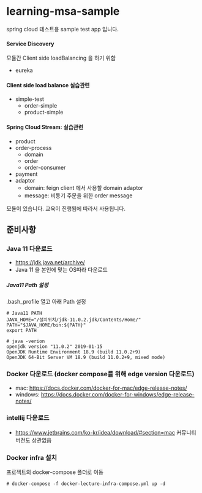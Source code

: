 # learning-msa-sample

spring cloud 테스트용 sample test app 입니다. 

#### Service Discovery 
모듈간 Client side loadBalancing 을 하기 위함
- eureka

#### Client side load balance 실습관련
- simple-test
    - order-simple
    - product-simple

#### Spring Cloud Stream: 실습관련

- product
- order-process
    - domain
    - order
    - order-consumer
- payment
- adaptor
    - domain: feign client 에서 사용할 domain adaptor
    - message: 비동기 주문을 위한 order message
    

모듈이 있습니다. 교육이 진행됨에 따라서 사용됩니다.

## 준비사항 

### Java 11 다운로드 
 - https://jdk.java.net/archive/
 - Java 11 을 본인에 맞는 OS따라 다운로드 

##### Java11 Path 설정

.bash_profile 열고 아래 Path 설정

```shell script
# Java11 PATH
JAVA_HOME="/설치위치/jdk-11.0.2.jdk/Contents/Home/"
PATH="$JAVA_HOME/bin:${PATH}"
export PATH
``` 

```shell script
# java -verion
openjdk version "11.0.2" 2019-01-15
OpenJDK Runtime Environment 18.9 (build 11.0.2+9)
OpenJDK 64-Bit Server VM 18.9 (build 11.0.2+9, mixed mode)
```

### Docker 다운로드 (docker compose를 위해 edge version 다운로드)
 - mac: https://docs.docker.com/docker-for-mac/edge-release-notes/
 - windows: https://docs.docker.com/docker-for-windows/edge-release-notes/

### intellij 다운로드
- https://www.jetbrains.com/ko-kr/idea/download/#section=mac
커뮤니티 버전도 상관없음

### Docker infra 설치
프로젝트의 docker-compose 폴더로 이동
```shell script
# docker-compose -f docker-lecture-infra-compose.yml up -d
```